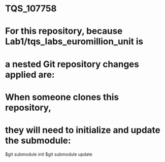 # TQS_107758

# For this repository, because Lab1/tqs_labs_euromillion_unit is
# a nested Git repository changes applied are:
# When someone clones this repository, 
# they will need to initialize and update the submodule:

$git submodule init
$git submodule update


